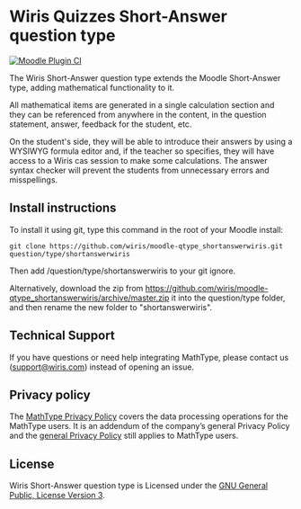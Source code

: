 # Wiris Quizzes Short-Answer question type

[![Moodle Plugin CI](https://github.com/wiris/moodle-qtype_shortanswerwiris/actions/workflows/ci.yml/badge.svg)](https://github.com/wiris/moodle-qtype_shortanswerwiris/actions/workflows/ci.yml)

The Wiris Short-Answer question type extends the Moodle Short-Answer type, adding mathematical functionality to it.

All mathematical items are generated in a single calculation section and they can be referenced from anywhere in the content, in the question statement, answer, feedback for the student, etc.

On the student's side, they will be able to introduce their answers by using a WYSIWYG formula editor and, if the teacher so specifies, they will have access to a Wiris cas session to make some calculations. The answer syntax checker will prevent the students from unnecessary errors and misspellings.

## Install instructions

To install it using git, type this command in the root of your Moodle install:
```
git clone https://github.com/wiris/moodle-qtype_shortanswerwiris.git question/type/shortanswerwiris
```
Then add /question/type/shortanswerwiris to your git ignore.

Alternatively, download the zip from <https://github.com/wiris/moodle-qtype_shortanswerwiris/archive/master.zip> it into the question/type folder, and then rename the new folder to "shortanswerwiris".

## Technical Support

If you have questions or need help integrating MathType, please contact us (support@wiris.com) instead of opening an issue.

## Privacy policy

The [MathType Privacy Policy](https://www.wiris.com/mathtype/privacy-policy) covers the data processing operations for the MathType users. It is an addendum of the company’s general Privacy Policy and the [general Privacy Policy](https://wiris.com/en/privacy-policy) still applies to MathType users.

## License

Wiris Short-Answer question type is Licensed under the [GNU General Public, License Version 3](https://www.gnu.org/licenses/gpl-3.0.en.html).
